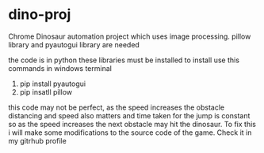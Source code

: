 # dino-proj
Chrome Dinosaur automation project which uses image processing. pillow library and pyautogui library are needed  

the code is in python
these libraries must be installed
to install use this commands in windows terminal 

1. pip install pyautogui
2. pip insatll pillow


this code may not be perfect, as the speed increases the obstacle distancing and speed also matters
and time taken for the jump is constant so as the speed increases the next obstacle may hit the dinosaur.
To fix this i will make some modifications to the source code of the game.
Check it in my gitrhub profile

